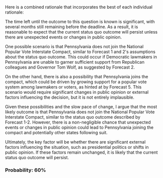 Here is a combined rationale that incorporates the best of each individual rationale:

The time left until the outcome to this question is known is significant, with several months still remaining before the deadline. As a result, it is reasonable to expect that the current status quo outcome will persist unless there are unexpected events or changes in public opinion.

One possible scenario is that Pennsylvania does not join the National Popular Vote Interstate Compact, similar to Forecast 1 and 2's assumptions about the status quo outcome. This could occur if Democratic lawmakers in Pennsylvania are unable to garner sufficient support from Republican colleagues and Governor Tom Wolf, as suggested by Forecast 2.

On the other hand, there is also a possibility that Pennsylvania joins the compact, which could be driven by growing support for a popular vote system among lawmakers or voters, as hinted at by Forecast 5. This scenario would require significant changes in public opinion or external factors influencing the decision, but it is not entirely implausible.

Given these possibilities and the slow pace of change, I argue that the most likely outcome is that Pennsylvania does not join the National Popular Vote Interstate Compact, similar to the status quo outcome described by Forecast 1-2. However, there is a non-negligible chance that unexpected events or changes in public opinion could lead to Pennsylvania joining the compact and potentially other states following suit.

Ultimately, the key factor will be whether there are significant external factors influencing the situation, such as presidential politics or shifts in public opinion. If these factors remain unchanged, it is likely that the current status quo outcome will persist.

### Probability: 60%